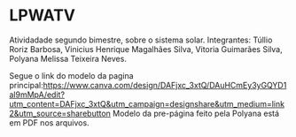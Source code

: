 # LPWATV
Atividadade segundo bimestre, sobre o sistema solar.
Integrantes:
Túllio Roriz Barbosa,
Vinicius Henrique Magalhães Silva,
Vitoria Guimarães Silva,
Polyana Melissa Teixeira Neves.

Segue o link do modelo da pagina principal:https://www.canva.com/design/DAFjxc_3xtQ/DAuHCmEy3yGQYD1al9mMpA/edit?utm_content=DAFjxc_3xtQ&utm_campaign=designshare&utm_medium=link2&utm_source=sharebutton
Modelo da pre-página feito pela Polyana está em PDF nos arquivos.
